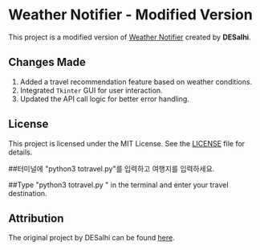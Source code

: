 # Weather Notifier - Modified Version

This project is a modified version of [Weather Notifier](https://github.com/DESalhi/Weather_Notifier) created by **DESalhi**.

## Changes Made
1. Added a travel recommendation feature based on weather conditions.
2. Integrated `Tkinter` GUI for user interaction.
3. Updated the API call logic for better error handling.

## License
This project is licensed under the MIT License. See the [LICENSE](LICENSE) file for details.

##터미널에 "python3 totravel.py"를 입력하고 여행지를 입력하세요.

##Type "python3 totravel.py " in the terminal and enter your travel destination.

## Attribution
The original project by DESalhi can be found [here](https://github.com/DESalhi/Weather_Notifier).
